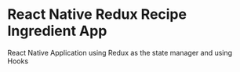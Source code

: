 # React Native Redux Recipe Ingredient App

React Native Application using Redux as the state manager and using Hooks

